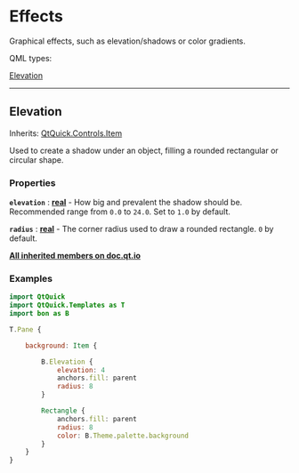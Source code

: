 # Effects

Graphical effects, such as elevation/shadows or color gradients.

QML types:

[Elevation](#elevation)

---

## Elevation

Inherits: [QtQuick.Controls.Item](https://doc.qt.io/qt-6/qml-qtquick-item.html)

Used to create a shadow under an object, filling a rounded rectangular or circular shape.

### Properties

**`elevation`** : **[real](https://doc.qt.io/qt-6/qml-real.html)** - How big and prevalent the shadow should be. Recommended range from `0.0` to `24.0`. Set to `1.0` by default.

**`radius`** : **[real](https://doc.qt.io/qt-6/qml-real.html)** - The corner radius used to draw a rounded rectangle. `0` by default.

**[All inherited members on doc.qt.io](https://doc.qt.io/qt-6/qml-qtquick-item.html)**

### Examples

```qml
import QtQuick
import QtQuick.Templates as T
import bon as B

T.Pane {

    background: Item {

        B.Elevation {
            elevation: 4
            anchors.fill: parent
            radius: 8
        }

        Rectangle {
            anchors.fill: parent
            radius: 8
            color: B.Theme.palette.background
        }
    }
}
```
